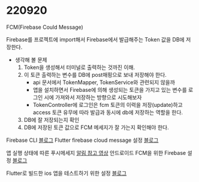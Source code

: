 # 220920

FCM(Firebase Could Message)

Firebase를 프로젝트에 import해서 Firebase에서 발급해주는 Token 값을 DB에 저장한다.
- 생각해 볼 문제
    1. Token을 생성해서 터미널로 출력하는 것까진 이해.
    2. 이 토큰 출력하는 변수를 DB에 post매핑으로 보내 저장해야 한다.
        - api 문서에서 TokenMapper, TokenService와 관련되지 않을까
        - 앱을 설치하면서 Firebase에 의해 생성되는 토큰을 가지고 있는 변수를 로그인 시에 가져와서 저장하는 방향으로 시도해보자
        - TokenController에 로그인은 fcm 토큰의 이력을 저장(update)하고 access 토큰 유무에 따라 발급과 동시에 db에 저장하는 역할을 한다.
    3. DB에 잘 저장되는지 확인
    4. DB에 저장된 토큰 값으로 FCM 메세지가 잘 가는지 확인해야 한다.

Firebase CLI [블로그](https://kanoos-stu.tistory.com/70)
Flutter firebase cloud message 설정 [블로그](https://kanoos-stu.tistory.com/72)

앱 실행 상태에 따른 푸시메세지 [알림 참고 영상](https://youtu.be/54woYKOrVUo)
안드로이드 FCM을 위한 Firebase 설정 [블로그](https://baessi.tistory.com/65)

Flutter로 빌드한 ios 앱을 테스트하기 위한 설정 [블로그](https://sy34.net/flutteraebeul-silje-iphoneeseo-teseuteuhagi-wihae-pilyohan-seoljeong/)